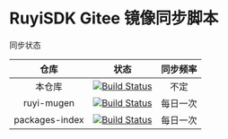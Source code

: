 # RuyiSDK Gitee 镜像同步脚本

同步状态

| 仓库 | 状态 | 同步频率 |
|:--:|:--:|:--:|
| 本仓库 | [![Build Status](https://jenkins.inuyasha.love/job/ruyi-gitee-mirror/job/ruyi-gitee-mirror/badge/icon)](https://gitee.com/ruyisdk/ruyi-gitee-mirror) | 不定 |
| ruyi-mugen | [![Build Status](https://jenkins.inuyasha.love/job/ruyi-gitee-mirror/job/ruyi-mugen/badge/icon)](https://gitee.com/ruyisdk/ruyi-mugen) | 每日一次 |
| packages-index | [![Build Status](https://jenkins.inuyasha.love/job/ruyi-gitee-mirror/job/packages-index/badge/icon)](https://gitee.com/ruyisdk/packages-index) | 每日一次 |

